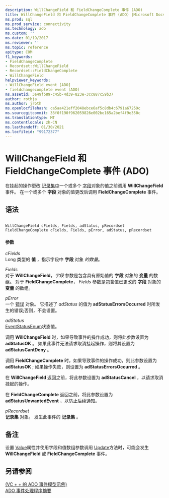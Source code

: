 ```yaml
---
description: WillChangeField 和 FieldChangeComplete 事件 (ADO)
title: WillChangeField 和 FieldChangeComplete 事件 (ADO) |Microsoft Docs
ms.prod: sql
ms.prod_service: connectivity
ms.technology: ado
ms.custom: ''
ms.date: 01/19/2017
ms.reviewer: ''
ms.topic: reference
apitype: COM
f1_keywords:
- FieldChangeComplete
- Recordset::WillChangeField
- Recordset::FieldChangeComplete
- WillChangeField
helpviewer_keywords:
- WillChangeField event [ADO]
- fieldchangecomplete event [ADO]
ms.assetid: 3e49fb89-c45b-4d39-823e-3cc887c59b37
author: rothja
ms.author: jroth
ms.openlocfilehash: ca5aa421eff2048ebce6af5c8db4c6791a67259c
ms.sourcegitcommit: 33f0f190f962059826e002be165a2bef4f9e350c
ms.translationtype: MT
ms.contentlocale: zh-CN
ms.lasthandoff: 01/30/2021
ms.locfileid: "99172377"
---
```

# <a name="willchangefield-and-fieldchangecomplete-events-ado"></a>WillChangeField 和 FieldChangeComplete 事件 (ADO)
在挂起的操作更改 [记录集中](./recordset-object-ado.md)一个或多个 [字段](./field-object.md)对象的值之前调用 **WillChangeField** 事件。 在一个或多个 **字段** 对象的值更改后调用 **FieldChangeComplete** 事件。  
  
## <a name="syntax"></a>语法  
  
```  
  
WillChangeField cFields, Fields, adStatus, pRecordset  
FieldChangeComplete cFields, Fields, pError, adStatus, pRecordset  
```  
  
#### <a name="parameters"></a>参数  
 *cFields*  
 Long 类型的 **值** ，指示字段中 **字段** 对象 *的数量*。  
  
 *Fields*  
 对于 **WillChangeField**，*字段* 参数是包含具有原始值的 **字段** 对象的 **变量** 的数组。 对于 **FieldChangeComplete**， *Fields* 参数是包含值已更改的 **字段** 对象的 **变量** 的数组。  
  
 *pError*  
 一个 [错误](./error-object.md) 对象。 它描述了 *adStatus* 的值为 **adStatusErrorsOccurred** 时所发生的错误;否则，不会设置。  
  
 *adStatus*  
 [EventStatusEnum](./eventstatusenum.md)状态值。  
  
 调用 **WillChangeField** 时，如果导致事件的操作成功，则将此参数设置为 **adStatusOK** 。 如果此事件无法请求取消挂起操作，则将其设置为 **adStatusCantDeny** 。  
  
 调用 **FieldChangeComplete** 时，如果导致事件的操作成功，则此参数设置为 **adStatusOK** ; 如果操作失败，则设置为 **adStatusErrorsOccurred** 。  
  
 在 **WillChangeField** 返回之前，将此参数设置为 **adStatusCancel** ，以请求取消挂起的操作。  
  
 在 **FieldChangeComplete** 返回之前，将此参数设置为 **adStatusUnwantedEvent** ，以防止后续通知。  
  
 *pRecordset*  
 **记录集** 对象。 发生此事件的 **记录集** 。  
  
## <a name="remarks"></a>备注  
 设置 [Value](./value-property-ado.md)属性并使用字段和值数组参数调用 [Update](./update-method.md)方法时，可能会发生 **WillChangeField** 或 **FieldChangeComplete** 事件。  
  
## <a name="see-also"></a>另请参阅  
 [ (VC + + 的 ADO 事件模型示例) ](./ado-events-model-example-vc.md)   
 [ADO 事件处理程序摘要](../../guide/data/ado-event-handler-summary.md)